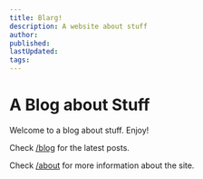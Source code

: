 ```yaml
---
title: Blarg!
description: A website about stuff
author:
published:
lastUpdated:
tags: 
---
```


# A Blog about Stuff

Welcome to a blog about stuff. Enjoy!

Check [/blog](/blog) for the latest posts.

Check [/about](/about) for more information about the site.

